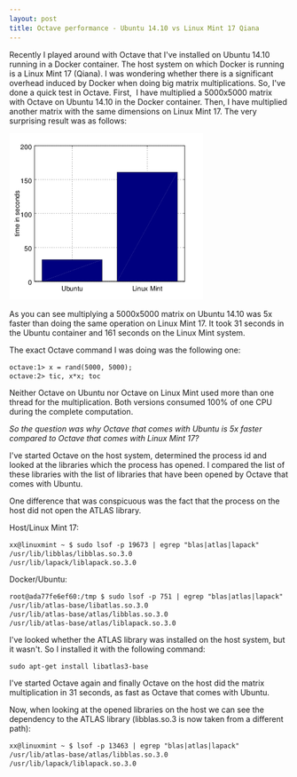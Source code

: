 ```yaml
---
layout: post
title: Octave performance - Ubuntu 14.10 vs Linux Mint 17 Qiana
---
```


Recently I played around with Octave that I've installed on Ubuntu 14.10 running in a Docker container. The host system on which Docker is running is a Linux Mint 17 (Qiana). I was wondering whether there is a significant overhead induced by Docker when doing big matrix multiplications. So, I've done a quick test in Octave. First,  I have multiplied a 5000x5000 matrix with Octave on Ubuntu 14.10 in the Docker container. Then, I have multiplied another matrix with the same dimensions on Linux Mint 17. The very surprising result was as follows:

![performance doing a matrix multiplication](/assets/matrix_multiplication_ubuntu_vs_mint.png)

As you can see multiplying a 5000x5000 matrix on Ubuntu 14.10 was 5x faster than doing the same operation on Linux Mint 17. It took 31 seconds in the Ubuntu container and 161 seconds on the Linux Mint system.

The exact Octave command I was doing was the following one:

<pre><code class="matlab">octave:1> x = rand(5000, 5000);
octave:2> tic, x*x; toc
</code></pre>

Neither Octave on Ubuntu nor Octave on Linux Mint used more than one thread for the multiplication. Both versions consumed 100% of one CPU during the complete computation.

*So the question was why Octave that comes with Ubuntu is 5x faster compared to Octave that comes with Linux Mint 17?*

I've started Octave on the host system, determined the process id and looked at the libraries which the process has opened. I compared the list of these libraries with the list of libraries that have been opened by Octave that comes with Ubuntu.

One difference that was conspicuous was the fact that the process on the host did not open the ATLAS library.

Host/Linux Mint 17:

<pre><code class="bash">xx@linuxmint ~ $ sudo lsof -p 19673 | egrep "blas|atlas|lapack"
/usr/lib/libblas/libblas.so.3.0
/usr/lib/lapack/liblapack.so.3.0
</code></pre>

Docker/Ubuntu:

<pre><code class="bash">root@ada77fe6ef60:/tmp $ sudo lsof -p 751 | egrep "blas|atlas|lapack"
/usr/lib/atlas-base/libatlas.so.3.0
/usr/lib/atlas-base/atlas/libblas.so.3.0
/usr/lib/atlas-base/atlas/liblapack.so.3.0
</code></pre>

I've looked whether the ATLAS library was installed on the host system, but it wasn't. So I installed it with the following command:

<pre><code clsas="bash">sudo apt-get install libatlas3-base
</code></pre>

I've started Octave again and finally Octave on the host did the matrix multiplication in 31 seconds, as fast as Octave that comes with Ubuntu.

Now, when looking at the opened libraries on the host we can see the dependency to the ATLAS library (libblas.so.3 is now taken from a different path):

<pre><code class="bash">xx@linuxmint ~ $ lsof -p 13463 | egrep "blas|atlas|lapack"
/usr/lib/atlas-base/atlas/libblas.so.3.0
/usr/lib/lapack/liblapack.so.3.0
</code></pre>
